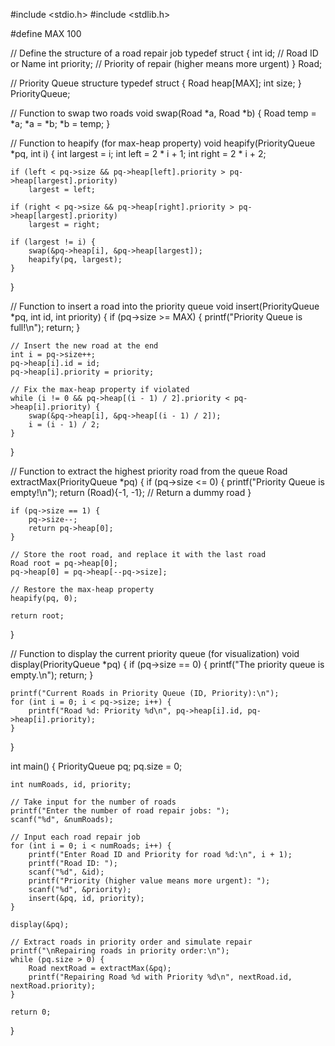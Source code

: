 #include <stdio.h>
#include <stdlib.h>

#define MAX 100

// Define the structure of a road repair job
typedef struct {
    int id;          // Road ID or Name
    int priority;    // Priority of repair (higher means more urgent)
} Road;

// Priority Queue structure
typedef struct {
    Road heap[MAX];
    int size;
} PriorityQueue;

// Function to swap two roads
void swap(Road *a, Road *b) {
    Road temp = *a;
    *a = *b;
    *b = temp;
}

// Function to heapify (for max-heap property)
void heapify(PriorityQueue *pq, int i) {
    int largest = i;
    int left = 2 * i + 1;
    int right = 2 * i + 2;

    if (left < pq->size && pq->heap[left].priority > pq->heap[largest].priority)
        largest = left;

    if (right < pq->size && pq->heap[right].priority > pq->heap[largest].priority)
        largest = right;

    if (largest != i) {
        swap(&pq->heap[i], &pq->heap[largest]);
        heapify(pq, largest);
    }
}

// Function to insert a road into the priority queue
void insert(PriorityQueue *pq, int id, int priority) {
    if (pq->size >= MAX) {
        printf("Priority Queue is full!\n");
        return;
    }

    // Insert the new road at the end
    int i = pq->size++;
    pq->heap[i].id = id;
    pq->heap[i].priority = priority;

    // Fix the max-heap property if violated
    while (i != 0 && pq->heap[(i - 1) / 2].priority < pq->heap[i].priority) {
        swap(&pq->heap[i], &pq->heap[(i - 1) / 2]);
        i = (i - 1) / 2;
    }
}

// Function to extract the highest priority road from the queue
Road extractMax(PriorityQueue *pq) {
    if (pq->size <= 0) {
        printf("Priority Queue is empty!\n");
        return (Road){-1, -1};  // Return a dummy road
    }

    if (pq->size == 1) {
        pq->size--;
        return pq->heap[0];
    }

    // Store the root road, and replace it with the last road
    Road root = pq->heap[0];
    pq->heap[0] = pq->heap[--pq->size];

    // Restore the max-heap property
    heapify(pq, 0);

    return root;
}

// Function to display the current priority queue (for visualization)
void display(PriorityQueue *pq) {
    if (pq->size == 0) {
        printf("The priority queue is empty.\n");
        return;
    }
    
    printf("Current Roads in Priority Queue (ID, Priority):\n");
    for (int i = 0; i < pq->size; i++) {
        printf("Road %d: Priority %d\n", pq->heap[i].id, pq->heap[i].priority);
    }
}

int main() {
    PriorityQueue pq;
    pq.size = 0;

    int numRoads, id, priority;

    // Take input for the number of roads
    printf("Enter the number of road repair jobs: ");
    scanf("%d", &numRoads);

    // Input each road repair job
    for (int i = 0; i < numRoads; i++) {
        printf("Enter Road ID and Priority for road %d:\n", i + 1);
        printf("Road ID: ");
        scanf("%d", &id);
        printf("Priority (higher value means more urgent): ");
        scanf("%d", &priority);
        insert(&pq, id, priority);
    }

    display(&pq);

    // Extract roads in priority order and simulate repair
    printf("\nRepairing roads in priority order:\n");
    while (pq.size > 0) {
        Road nextRoad = extractMax(&pq);
        printf("Repairing Road %d with Priority %d\n", nextRoad.id, nextRoad.priority);
    }

    return 0;
}
